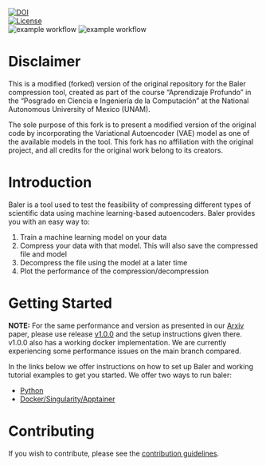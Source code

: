 [![DOI](https://zenodo.org/badge/576188110.svg)](https://zenodo.org/badge/latestdoi/576188110)\
[![License](https://img.shields.io/badge/License-Apache_2.0-blue.svg)](https://opensource.org/licenses/Apache-2.0)\
![example workflow](https://github.com/baler-compressor/baler/actions/workflows/test_and_lint.yaml/badge.svg)
![example workflow](https://github.com/baler-compressor/baler/actions/workflows/docker.yaml/badge.svg)

# Disclaimer
This is a modified (forked) version of the original repository for the Baler compression tool, created as part of the course “Aprendizaje Profundo” in the “Posgrado en Ciencia e Ingeniería de la Computación” at the National Autonomous University of Mexico (UNAM).

The sole purpose of this fork is to present a modified version of the original code by incorporating the Variational Autoencoder (VAE) model as one of the available models in the tool. This fork has no affiliation with the original project, and all credits for the original work belong to its creators.

# Introduction
Baler is a tool used to test the feasibility of compressing different types of scientific data using machine learning-based autoencoders. Baler provides you with an easy way to:
1. Train a machine learning model on your data
2. Compress your data with that model. This will also save the compressed file and model
3. Decompress the file using the model at a later time
4. Plot the performance of the compression/decompression


# Getting Started #
**NOTE:** For the same performance and version as presented in our [Arxiv](https://arxiv.org/abs/2305.02283) paper, please use release [v1.0.0](https://github.com/baler-collaboration/baler/tree/v1.0.0) and the setup instructions given there. v1.0.0 also has a working docker implementation. We are currently experiencing some performance issues on the main branch compared.

In the links below we offer instructions on how to set up Baler and working tutorial examples to get you started. We offer two ways to run baler:
* [Python](docs/setup/python_setup.md)
* [Docker/Singularity/Apptainer](docs/setup/docker_setup.md)



# Contributing

If you wish to contribute, please see the [contribution guidelines](https://github.com/baler-collaboration/baler/blob/main/docs/CONTRIBUTING.md).
